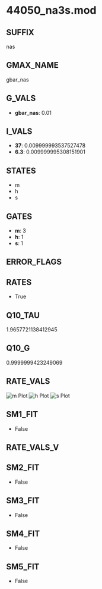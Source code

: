 # 44050_na3s.mod

## SUFFIX

nas

## GMAX_NAME

gbar_nas

## G_VALS

- **gbar_nas**: 0.01

## I_VALS

- **37**: 0.009999993537527478
- **6.3**: 0.009999995308151901

## STATES

- m
- h
- s

## GATES

- **m**: 3
- **h**: 1
- **s**: 1

## ERROR_FLAGS


## RATES

- True

## Q10_TAU

1.9657721138412945

## Q10_G

0.9999999423249069

## RATE_VALS

![m Plot](/Users/pbozelos/Dropbox/icg-Chai-Panos/supermodels/output_markdown_files/Na/44050_na3s.mod/images/m.png)
![h Plot](/Users/pbozelos/Dropbox/icg-Chai-Panos/supermodels/output_markdown_files/Na/44050_na3s.mod/images/h.png)
![s Plot](/Users/pbozelos/Dropbox/icg-Chai-Panos/supermodels/output_markdown_files/Na/44050_na3s.mod/images/s.png)

## SM1_FIT

- False

## RATE_VALS_V

## SM2_FIT

- False

## SM3_FIT

- False

## SM4_FIT

- False

## SM5_FIT

- False

